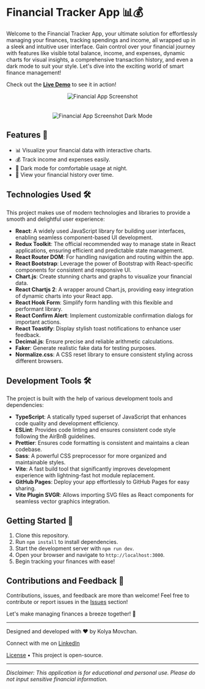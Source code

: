 # Financial Tracker App 📊💰

Welcome to the Financial Tracker App, your ultimate solution for effortlessly managing your finances, tracking spendings and income, all wrapped up in a sleek and intuitive user interface. Gain control over your financial journey with features like visible total balance, income, and expenses, dynamic charts for visual insights, a comprehensive transaction history, and even a dark mode to suit your style. Let's dive into the exciting world of smart finance management!

Check out the [**Live Demo**](https://kolya-movchan.github.io/mopobank) to see it in action!

<p align="center">
  <img src="https://github.com/kolya-movchan/mopobank/raw/main/public/mopobank-demo.png" alt="Financial App Screenshot" style="margin-bottom: 20px;">
</p>

<p align="center">
  <img src="https://github.com/kolya-movchan/mopobank/raw/main/public/mopobank-demo-dark-mode.png" alt="Financial App Screenshot Dark Mode">
</p>


## Features 🚀
- 📊 Visualize your financial data with interactive charts.
- 💰 Track income and expenses easily.
- 🌙 Dark mode for comfortable usage at night.
- 📅 View your financial history over time.

## Technologies Used 🛠️

This project makes use of modern technologies and libraries to provide a smooth and delightful user experience:

- **React**: A widely used JavaScript library for building user interfaces, enabling seamless component-based UI development.
- **Redux Toolkit**: The official recommended way to manage state in React applications, ensuring efficient and predictable state management.
- **React Router DOM**: For handling navigation and routing within the app.
- **React Bootstrap**: Leverage the power of Bootstrap with React-specific components for consistent and responsive UI.
- **Chart.js**: Create stunning charts and graphs to visualize your financial data.
- **React Chartjs 2**: A wrapper around Chart.js, providing easy integration of dynamic charts into your React app.
- **React Hook Form**: Simplify form handling with this flexible and performant library.
- **React Confirm Alert**: Implement customizable confirmation dialogs for important actions.
- **React Toastify**: Display stylish toast notifications to enhance user feedback.
- **Decimal.js**: Ensure precise and reliable arithmetic calculations.
- **Faker**: Generate realistic fake data for testing purposes.
- **Normalize.css**: A CSS reset library to ensure consistent styling across different browsers.
  
## Development Tools 🛠️

The project is built with the help of various development tools and dependencies:

- **TypeScript**: A statically typed superset of JavaScript that enhances code quality and development efficiency.
- **ESLint**: Provides code linting and ensures consistent code style following the AirBnB guidelines.
- **Prettier**: Ensures code formatting is consistent and maintains a clean codebase.
- **Sass**: A powerful CSS preprocessor for more organized and maintainable styles.
- **Vite**: A fast build tool that significantly improves development experience with lightning-fast hot module replacement.
- **GitHub Pages**: Deploy your app effortlessly to GitHub Pages for easy sharing.
- **Vite Plugin SVGR**: Allows importing SVG files as React components for seamless vector graphics integration.
  
## Getting Started 🏁

1. Clone this repository.
2. Run `npm install` to install dependencies.
3. Start the development server with `npm run dev`.
4. Open your browser and navigate to `http://localhost:3000`.
5. Begin tracking your finances with ease!

## Contributions and Feedback 🙌

Contributions, issues, and feedback are more than welcome! Feel free to contribute or report issues in the [Issues](https://github.com/kolya-movchan/mopobank/issues) section!

Let's make managing finances a breeze together! 💸

---

Designed and developed with ❤️ by Kolya Movchan.

Connect with me on [LinkedIn](https://www.linkedin.com/in/klmovchan/)

[License](license) • This project is open-source.

---

*Disclaimer: This application is for educational and personal use. Please do not input sensitive financial information.*
